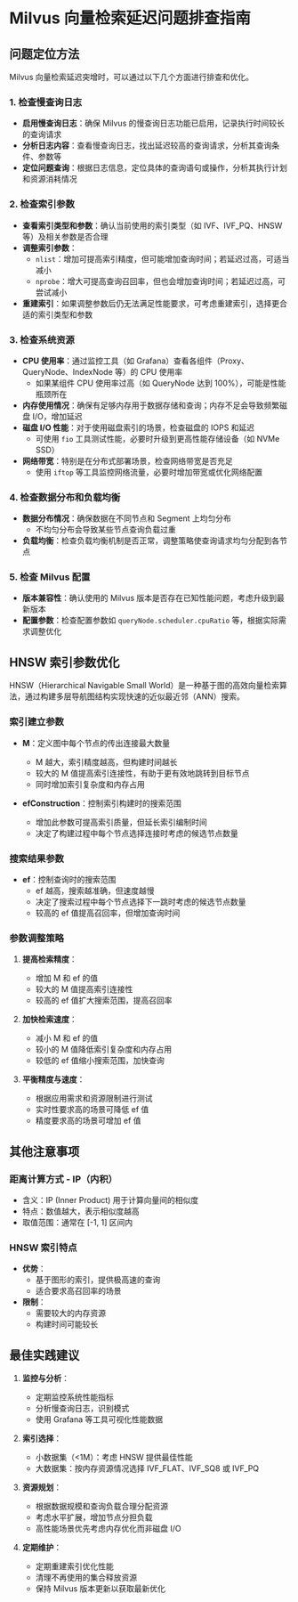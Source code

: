 # Milvus 向量检索延迟问题排查指南

## 问题定位方法

Milvus 向量检索延迟突增时，可以通过以下几个方面进行排查和优化。

### 1. 检查慢查询日志

- **启用慢查询日志**：确保 Milvus 的慢查询日志功能已启用，记录执行时间较长的查询请求
- **分析日志内容**：查看慢查询日志，找出延迟较高的查询请求，分析其查询条件、参数等
- **定位问题查询**：根据日志信息，定位具体的查询语句或操作，分析其执行计划和资源消耗情况

### 2. 检查索引参数

- **查看索引类型和参数**：确认当前使用的索引类型（如 IVF、IVF_PQ、HNSW 等）及相关参数是否合理
- **调整索引参数**：
  - `nlist`：增加可提高索引精度，但可能增加查询时间；若延迟过高，可适当减小
  - `nprobe`：增大可提高查询召回率，但也会增加查询时间；若延迟过高，可尝试减小
- **重建索引**：如果调整参数后仍无法满足性能要求，可考虑重建索引，选择更合适的索引类型和参数

### 3. 检查系统资源

- **CPU 使用率**：通过监控工具（如 Grafana）查看各组件（Proxy、QueryNode、IndexNode 等）的 CPU 使用率
  - 如果某组件 CPU 使用率过高（如 QueryNode 达到 100%），可能是性能瓶颈所在
- **内存使用情况**：确保有足够内存用于数据存储和查询；内存不足会导致频繁磁盘 I/O，增加延迟
- **磁盘 I/O 性能**：对于使用磁盘索引的场景，检查磁盘的 IOPS 和延迟
  - 可使用 `fio` 工具测试性能，必要时升级到更高性能存储设备（如 NVMe SSD）
- **网络带宽**：特别是在分布式部署场景，检查网络带宽是否充足
  - 使用 `iftop` 等工具监控网络流量，必要时增加带宽或优化网络配置

### 4. 检查数据分布和负载均衡

- **数据分布情况**：确保数据在不同节点和 Segment 上均匀分布
  - 不均匀分布会导致某些节点查询负载过重
- **负载均衡**：检查负载均衡机制是否正常，调整策略使查询请求均匀分配到各节点

### 5. 检查 Milvus 配置

- **版本兼容性**：确认使用的 Milvus 版本是否存在已知性能问题，考虑升级到最新版本
- **配置参数**：检查配置参数如 `queryNode.scheduler.cpuRatio` 等，根据实际需求调整优化

## HNSW 索引参数优化

HNSW（Hierarchical Navigable Small World）是一种基于图的高效向量检索算法，通过构建多层导航图结构实现快速的近似最近邻（ANN）搜索。

### 索引建立参数

- **M**：定义图中每个节点的传出连接最大数量
  - M 越大，索引精度越高，但构建时间越长
  - 较大的 M 值提高索引连接性，有助于更有效地跳转到目标节点
  - 同时增加索引复杂度和内存占用

- **efConstruction**：控制索引构建时的搜索范围
  - 增加此参数可提高索引质量，但延长索引编制时间
  - 决定了构建过程中每个节点选择连接时考虑的候选节点数量

### 搜索结果参数

- **ef**：控制查询时的搜索范围
  - ef 越高，搜索越准确，但速度越慢
  - 决定了搜索过程中每个节点选择下一跳时考虑的候选节点数量
  - 较高的 ef 值提高召回率，但增加查询时间

### 参数调整策略

1. **提高检索精度**：
   - 增加 M 和 ef 的值
   - 较大的 M 值提高索引连接性
   - 较高的 ef 值扩大搜索范围，提高召回率

2. **加快检索速度**：
   - 减小 M 和 ef 的值
   - 较小的 M 值降低索引复杂度和内存占用
   - 较低的 ef 值缩小搜索范围，加快查询

3. **平衡精度与速度**：
   - 根据应用需求和资源限制进行测试
   - 实时性要求高的场景可降低 ef 值
   - 精度要求高的场景可增加 ef 值

## 其他注意事项

### 距离计算方式 - IP（内积）

- 含义：IP (Inner Product) 用于计算向量间的相似度
- 特点：数值越大，表示相似度越高
- 取值范围：通常在 [-1, 1] 区间内

### HNSW 索引特点

- **优势**：
  - 基于图形的索引，提供极高速的查询
  - 适合要求高召回率的场景
- **限制**：
  - 需要较大的内存资源
  - 构建时间可能较长

## 最佳实践建议

1. **监控与分析**：
   - 定期监控系统性能指标
   - 分析慢查询日志，识别模式
   - 使用 Grafana 等工具可视化性能数据

2. **索引选择**：
   - 小数据集（<1M）：考虑 HNSW 提供最佳性能
   - 大数据集：按内存资源情况选择 IVF_FLAT、IVF_SQ8 或 IVF_PQ

3. **资源规划**：
   - 根据数据规模和查询负载合理分配资源
   - 考虑水平扩展，增加节点分担负载
   - 高性能场景优先考虑内存优化而非磁盘 I/O

4. **定期维护**：
   - 定期重建索引优化性能
   - 清理不再使用的集合释放资源
   - 保持 Milvus 版本更新以获取最新优化